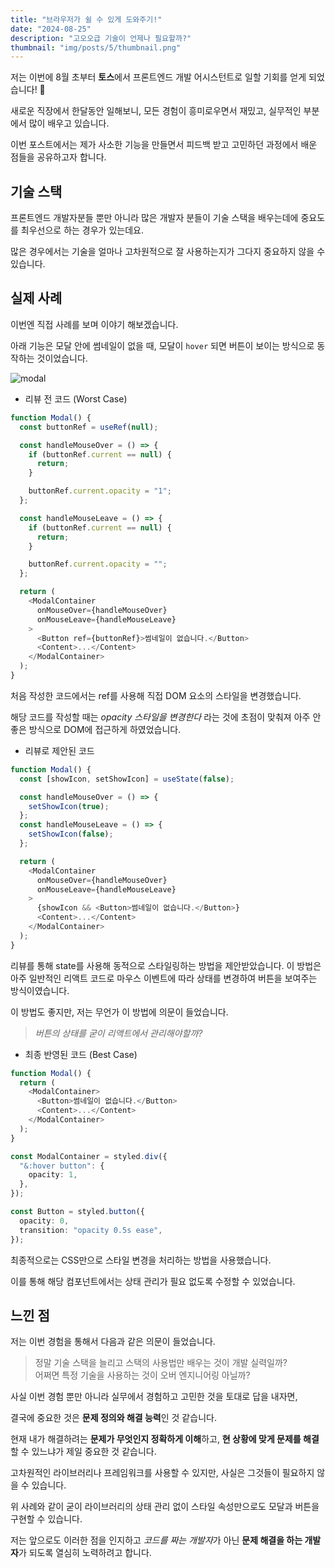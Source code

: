 ```yaml
---
title: "브라우저가 쉴 수 있게 도와주기!"
date: "2024-08-25"
description: "고오오급 기술이 언제나 필요할까?"
thumbnail: "img/posts/5/thumbnail.png"
---
```


저는 이번에 8월 초부터 **토스**에서 프론트엔드 개발 어시스턴트로 일할 기회를 얻게 되었습니다! 🎉

새로운 직장에서 한달동안 일해보니, 모든 경험이 흥미로우면서 재밌고, 실무적인 부분에서 많이 배우고 있습니다.

이번 포스트에서는 제가 사소한 기능을 만들면서 피드백 받고 고민하던 과정에서 배운 점들을 공유하고자 합니다.

## 기술 스택

프론트엔드 개발자분들 뿐만 아니라 많은 개발자 분들이 기술 스택을 배우는데에 중요도를 최우선으로 하는 경우가 있는데요.

많은 경우에서는 기술을 얼마나 고차원적으로 잘 사용하는지가 그다지 중요하지 않을 수 있습니다.

## 실제 사례

이번엔 직접 사례를 보며 이야기 해보겠습니다.

아래 기능은 모달 안에 썸네일이 없을 때, 모달이 `hover` 되면 버튼이 보이는 방식으로 동작하는 것이었습니다.

![modal](/img/posts/5/modal.gif)

- 리뷰 전 코드 (Worst Case)

```typescript
function Modal() {
  const buttonRef = useRef(null);

  const handleMouseOver = () => {
    if (buttonRef.current == null) {
      return;
    }

    buttonRef.current.opacity = "1";
  };

  const handleMouseLeave = () => {
    if (buttonRef.current == null) {
      return;
    }

    buttonRef.current.opacity = "";
  };

  return (
    <ModalContainer
      onMouseOver={handleMouseOver}
      onMouseLeave={handleMouseLeave}
    >
      <Button ref={buttonRef}>썸네일이 없습니다.</Button>
      <Content>...</Content>
    </ModalContainer>
  );
}
```

처음 작성한 코드에서는 ref를 사용해 직접 DOM 요소의 스타일을 변경했습니다.

해당 코드를 작성할 때는 _opacity 스타일을 변경한다_ 라는 것에 초점이 맞춰져 아주 안좋은 방식으로 DOM에 접근하게 하였었습니다.

- 리뷰로 제안된 코드

```typescript
function Modal() {
  const [showIcon, setShowIcon] = useState(false);

  const handleMouseOver = () => {
    setShowIcon(true);
  };
  const handleMouseLeave = () => {
    setShowIcon(false);
  };

  return (
    <ModalContainer
      onMouseOver={handleMouseOver}
      onMouseLeave={handleMouseLeave}
    >
      {showIcon && <Button>썸네일이 없습니다.</Button>}
      <Content>...</Content>
    </ModalContainer>
  );
}
```

리뷰를 통해 state를 사용해 동적으로 스타일링하는 방법을 제안받았습니다. 이 방법은 아주 일반적인 리액트 코드로 마우스 이벤트에 따라 상태를 변경하여 버튼을 보여주는 방식이였습니다.

이 방법도 좋지만, 저는 무언가 이 방법에 의문이 들었습니다.

> _버튼의 상태를 굳이 리액트에서 관리해야할까?_

- 최종 반영된 코드 (Best Case)

```typescript
function Modal() {
  return (
    <ModalContainer>
      <Button>썸네일이 없습니다.</Button>
      <Content>...</Content>
    </ModalContainer>
  );
}

const ModalContainer = styled.div({
  "&:hover button": {
    opacity: 1,
  },
});

const Button = styled.button({
  opacity: 0,
  transition: "opacity 0.5s ease",
});
```

최종적으로는 CSS만으로 스타일 변경을 처리하는 방법을 사용했습니다.

이를 통해 해당 컴포넌트에서는 상태 관리가 필요 없도록 수정할 수 있었습니다.

## 느낀 점

저는 이번 경험을 통해서 다음과 같은 의문이 들었습니다.

> 정말 기술 스택을 늘리고 스택의 사용법만 배우는 것이 개발 실력일까? <br/>
> 어쩌면 특정 기술을 사용하는 것이 오버 엔지니어링 아닐까? <br/>

사실 이번 경험 뿐만 아니라 실무에서 경험하고 고민한 것을 토대로 답을 내자면,

결국에 중요한 것은 **문제 정의와 해결 능력**인 것 같습니다.

현재 내가 해결하려는 **문제가 무엇인지 정확하게 이해**하고, **현 상황에 맞게 문제를 해결**할 수 있느냐가 제일 중요한 것 같습니다.

고차원적인 라이브러리나 프레임워크를 사용할 수 있지만, 사실은 그것들이 필요하지 않을 수 있습니다.

위 사례와 같이 굳이 라이브러리의 상태 관리 없이 스타일 속성만으로도 모달과 버튼을 구현할 수 있습니다.

저는 앞으로도 이러한 점을 인지하고 *코드를 짜는 개발자*가 아닌 **문제 해결을 하는 개발자**가 되도록 열심히 노력하려고 합니다.
